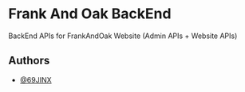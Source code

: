 
# Frank And Oak BackEnd

BackEnd APIs for FrankAndOak Website (Admin APIs + Website APIs)


## Authors

- [@69JINX](https://www.github.com/69jinx)
